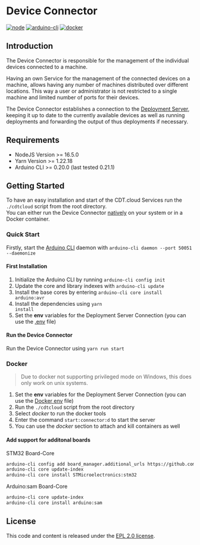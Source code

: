 
# Device Connector

[![node](https://img.shields.io/badge/node-%3E%3D%2016.5.0-339933?logo=node.js)](https://nodejs.org/en/blog/release/v16.5.0/)
[![arduino-cli](https://img.shields.io/badge/arduino--cli-0.20.0-00979C?logo=arduino)](https://github.com/arduino/arduino-cli/releases/tag/0.20.0)
[![docker](https://img.shields.io/badge/Docker-Support-2496ED?logo=docker)](https://docker.com/)

## Introduction

The Device Connector is responsible for the management of the individual devices connected to a machine. 

Having an own Service for the management of the connected devices on a machine, allows having any number of machines distributed over different locations. This way a user or administrator is not restricted to a single machine and limited number of ports for their devices.

The Device Connector establishes a connection to the [Deployment Server](../deployment-server), keeping it up to date to the currently available devices as well as running deployments and forwarding the output of thus deployments if necessary.

## Requirements

- NodeJS Version >= 16.5.0
- Yarn Version >= 1.22.18
- Arduino CLI >= 0.20.0 (last tested 0.21.1)

## Getting Started

To have an easy installation and start of the CDT.cloud Services run the `./cdtcloud` script from the root directory.
<br/>
You can either run the Device Connector [natively](#Quick-Start) on your system or in a Docker container.

### Quick Start

Firstly, start the [Arduino CLI](https://github.com/arduino/arduino-cli/releases) daemon with `arduino-cli daemon --port 50051 --daemonize`

#### First Installation
1. Initialize the Arduino CLI by running `arduino-cli config init`
2. Update the core and library indexes with `arduino-cli update`
3. Install the base cores by entering `arduino-cli core install arduino:avr`
4. Install the dependencies using <code class="language-shell">yarn install</code>
5. Set the **env** variables for the Deployment Server Connection (you can use the [.env](.env) file)

#### Run the Device Connector

Run the Device Connector using `yarn run start`

### Docker

> Due to docker not supporting privileged mode on Windows, this does only work on unix systems.

1. Set the **env** variables for the Deployment Server Connection (you can use the [Docker env](../../.docker/device-connector/env) file)
2. Run the `./cdtcloud` script from the root directory
3. Select *docker* to run the docker tools
4. Enter the command `start:connector:d` to start the server
5. You can use the *docker* section to attach and kill containers as well

#### Add support for additonal boards

STM32 Board-Core

```bash
arduino-cli config add board_manager.additional_urls https://github.com/stm32duino/BoardManagerFiles/raw/main/package_stmicroelectronics_index.json
arduino-cli core update-index
arduino-cli core install STMicroelectronics:stm32
```

Arduino:sam Board-Core

```bash
arduino-cli core update-index
arduino-cli core install arduino:sam
```

## License

This code and content is released under the [EPL 2.0 license](https://github.com/eclipsesource/cdtcloud-deploymentserver/blob/main/LICENSE).
